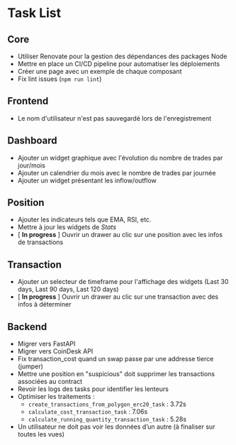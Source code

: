 # Task List

## Core
- Utiliser Renovate pour la gestion des dépendances des packages Node
- Mettre en place un CI/CD pipeline pour automatiser les déploiements
- Créer une page avec un exemple de chaque composant
- Fix lint issues (`npm run lint`)

## Frontend
- Le nom d'utilisateur n'est pas sauvegardé lors de l'enregistrement

## Dashboard
- Ajouter un widget graphique avec l'évolution du nombre de trades par jour/mois
- Ajouter un calendrier du mois avec le nombre de trades par journée
- Ajouter un widget présentant les inflow/outflow

## Position
- Ajouter les indicateurs tels que EMA, RSI, etc.
- Mettre à jour les widgets de *Stats*
- [ **In progress** ] Ouvrir un drawer au clic sur une position avec les infos de transactions

## Transaction
- Ajouter un selecteur de timeframe pour l'affichage des widgets (Last 30 days, Last 90 days, Last 120 days)
- [ **In progress** ] Ouvrir un drawer au clic sur une transaction avec des infos à déterminer

## Backend
- Migrer vers FastAPI
- Migrer vers CoinDesk API
- Fix transaction_cost quand un swap passe par une addresse tierce (jumper)
- Mettre une position en "suspicious" doit supprimer les transactions associées au contract
- Revoir les logs des tasks pour identifier les lenteurs
- Optimiser les traitements :
  - `create_transactions_from_polygon_erc20_task` : 3.72s
  - `calculate_cost_transaction_task` : 7.06s
  - `calculate_running_quantity_transaction_task` : 5.28s
- Un utilisateur ne doit pas voir les données d’un autre (à finaliser sur toutes les vues)
